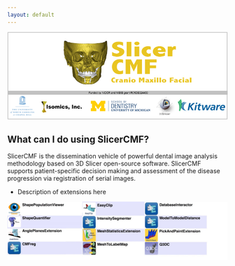 ```yaml
---
layout: default
---
```


![SlicerCMF](images/SlicerCMFSplashScreen.png "SlicerCMF is a collaboration between UNC-CH, UofM Dentistry, Isomics and Kitware.")

What can I do using SlicerCMF?
---------------------
SlicerCMF is the dissemination vehicle of powerful dental image analysis methodology based on 3D Slicer open-source software. SlicerCMF supports patient-specific decision making and assessment of the disease progression via registration of serial images.

* Description of extensions here

![SlicerCMFExtensions](images/SlicerCMFExtensions.jpg "SlicerCMF packages a dozen of extensions that have enhanced model support and processing functionality for Cone Beam Computed Tomography (CBCT) images in 3D Slicer.")



